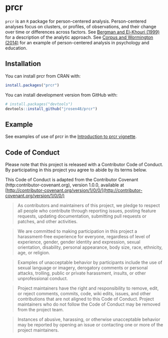 # prcr

`prcr` is an `R` package for person-centered analysis. Person-centered analyses focus on clusters, or profiles, of observations, and their change over time or differences across factors. See [Bergman and El-Khouri (1999)](http://onlinelibrary.wiley.com/doi/10.1002/(SICI)1521-4036(199910)41:6%3C753::AID-BIMJ753%3E3.0.CO;2-K/abstract) for a description of the analytic approach. See [Corpus and Wormington (2014)](http://www.tandfonline.com/doi/abs/10.1080/00220973.2013.876225) for an example of person-centered analysis in psychology and education.


## Installation

You can install prcr from CRAN with:

``` r
install.packages("prcr")
```

You can install development version from GitHub with:

``` r
# install.packages("devtools")
devtools::install_github("jrosen48/prcr")
```

## Example

See examples of use of prcr in the [Introduction to prcr vignette](https://jrosen48.github.io/prcr/articles/introduction_to_prcr.html).

## Code of Conduct

Please note that this project is released with a Contributor Code of Conduct. By participating in this project you agree to abide by its terms below.

This Code of Conduct is adapted from the Contributor Covenant (http:contributor-covenant.org), version 1.0.0, available at [http://contributor-covenant.org/version/1/0/0/](http://contributor-covenant.org/version/1/0/0/)

> As contributors and maintainers of this project, we pledge to respect all people who contribute through reporting issues, posting feature requests, updating documentation, submitting pull requests or patches, and other activities.

> We are committed to making participation in this project a harassment-free experience for everyone, regardless of level of experience, gender, gender identity and expression, sexual orientation, disability, personal appearance, body size, race, ethnicity, age, or religion.

> Examples of unacceptable behavior by participants include the use of sexual language or imagery, derogatory comments or personal attacks, trolling, public or private harassment, insults, or other unprofessional conduct.

> Project maintainers have the right and responsibility to remove, edit, or reject comments, commits, code, wiki edits, issues, and other contributions that are not aligned to this Code of Conduct. Project maintainers who do not follow the Code of Conduct may be removed from the project team.

> Instances of abusive, harassing, or otherwise unacceptable behavior may be reported by opening an issue or contacting one or more of the project maintainers.

